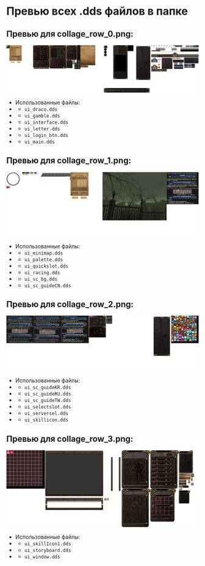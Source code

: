 # Превью всех .dds файлов в папке
## Превью для collage_row_0.png:
![collage_row_0.png](collage_row_0.png)
- Использованные файлы:
- - ``` ui_draco.dds ```
- - ``` ui_gamble.dds ```
- - ``` ui_interface.dds ```
- - ``` ui_letter.dds ```
- - ``` ui_login_btn.dds ```
- - ``` ui_main.dds ```
## Превью для collage_row_1.png:
![collage_row_1.png](collage_row_1.png)
- Использованные файлы:
- - ``` ui_minimap.dds ```
- - ``` ui_palette.dds ```
- - ``` ui_quickslot.dds ```
- - ``` ui_racing.dds ```
- - ``` ui_sc_bg.dds ```
- - ``` ui_sc_guideCN.dds ```
## Превью для collage_row_2.png:
![collage_row_2.png](collage_row_2.png)
- Использованные файлы:
- - ``` ui_sc_guideKR.dds ```
- - ``` ui_sc_guideRU.dds ```
- - ``` ui_sc_guideTW.dds ```
- - ``` ui_selectslot.dds ```
- - ``` ui_serversel.dds ```
- - ``` ui_skillicon.dds ```
## Превью для collage_row_3.png:
![collage_row_3.png](collage_row_3.png)
- Использованные файлы:
- - ``` ui_skillIcon1.dds ```
- - ``` ui_storyboard.dds ```
- - ``` ui_window.dds ```
